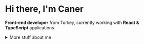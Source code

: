 # Hi there, I'm Caner

<strong>Front-end developer</strong> from Turkey, currently working with <strong>React & TypeScript</strong> applications.


<details>
<summary>
  More stuff about me
</summary>

## Web technologies

- HTML
- CSS
- JavaScript
- TypeScript
- React
- Redux
- Zustand
- NextJS
- Tailwind CSS

## Languages

| Language      | Proficiency                                                               |
| ------------- | ------------------------------------------------------------------------- |
| English       | C1                                                                        |
| Turkish       | Native language                                                           |

</details>
